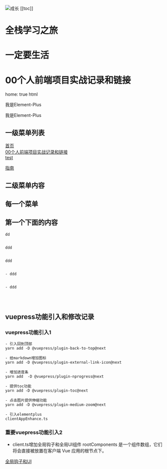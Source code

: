 
![成长](/images/home.png)
[[toc]]
# 全栈学习之旅

# 一定要生活

# 00个人前端项目实战记录和链接


home: true
html

<el-button type="primary">我是Element-Plus</el-button>

<el-button type="primary">我是Element-Plus</el-button>


## 一级菜单列表

[首页](../README.md)  
[00个人前端项目实战记录和链接](./00个人前端项目实战记录和链接/000README.md)  
[test](./test/read.md)  


<!-- 绝对路径 -->
[指南](/zh/guide/README.md)  

## 二级菜单内容




## 每一个菜单




## 第一个下面的内容
~~~
dd


ddd


ddd


- ddd


- ddd




~~~


## vuepress功能引入和修改记录
### vuepress功能引入1
~~~
- 引入回到顶部
yarn add -D @vuepress/plugin-back-to-top@next

- 给markdown增加图标
yarn add -D @vuepress/plugin-external-link-icon@next

- 增加进度条
yarn add  -D @vuepress/plugin-nprogress@next

- 提供toc功能
yarn add -D @vuepress/plugin-toc@next

- 点击图片提供伸缩功能
yarn add -D @vuepress/plugin-medium-zoom@next

- 引入elementplus
clientAppEnhance.ts

~~~


### 重要vuepress功能引入2

- client.ts增加全局钩子和全局UI组件
rootComponents 是一个组件数组，它们将会直接被放置在客户端 Vue 应用的根节点下。

[全局钩子和UI](https://v2.vuepress.vuejs.org/zh/advanced/cookbook/usage-of-client-config.html#%E4%BD%BF%E7%94%A8%E4%B8%8D%E6%94%AF%E6%8C%81-ssr-%E7%9A%84%E5%8A%9F%E8%83%BD)
